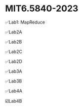 # MIT6.5840-2023

✅Lab1: MapReduce

✅Lab2A

✅Lab2B

✅Lab2C

✅Lab2D

✅Lab3A

✅Lab3B

✅Lab4A

☑️Lab4B

